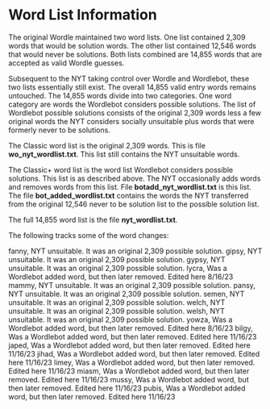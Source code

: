 # Word List Information

The original Wordle maintained two word lists. One list contained 2,309 words that would be solution words. The other list contained 12,546 words that would never be solutions. Both lists combined are 14,855 words that are accepted as valid Wordle guesses.

Subsequent to the NYT taking control over Wordle and Wordlebot, these two lists essentially still exist. The overall 14,855 valid entry words remains untouched. The 14,855 words divide into two categories. One word category are words the Wordlebot considers possible solutions. The list of Wordlebot possible solutions consists of the original 2,309 words less a few original words the NYT considers socially unsuitable plus words that were formerly never to be solutions.

The Classic word list is the original 2,309 words. This is file **wo_nyt_wordlist.txt**. This list still contains the NYT unsuitable words.

The Classic+ word list is the word list Wordlebot considers possible solutions. This list is as described above. The NYT occasionally adds words and removes words from this list. File **botadd_nyt_wordlist.txt** is this list. The file **bot_added_wordlist.txt** contains the words the NYT transferred from the original 12,546 never to be solution list to the possible solution list.

The full 14,855 word list is the file **nyt_wordlist.txt**.

The following tracks some of the word changes:

fanny, NYT unsuitable. It was an original 2,309 possible solution.
gipsy, NYT unsuitable. It was an original 2,309 possible solution.
gypsy, NYT unsuitable. It was an original 2,309 possible solution.
lycra, Was a Wordlebot added word, but then later removed. Edited here 8/16/23
mammy, NYT unsuitable. It was an original 2,309 possible solution.
pansy, NYT unsuitable. It was an original 2,309 possible solution.
semen, NYT unsuitable. It was an original 2,309 possible solution.
welch, NYT unsuitable. It was an original 2,309 possible solution.
welsh, NYT unsuitable. It was an original 2,309 possible solution.
yowza, Was a Wordlebot added word, but then later removed. Edited here 8/16/23
bilgy, Was a Wordlebot added word, but then later removed. Edited here 11/16/23
japed, Was a Wordlebot added word, but then later removed. Edited here 11/16/23
jihad, Was a Wordlebot added word, but then later removed. Edited here 11/16/23
limey, Was a Wordlebot added word, but then later removed. Edited here 11/16/23
miasm, Was a Wordlebot added word, but then later removed. Edited here 11/16/23
mussy, Was a Wordlebot added word, but then later removed. Edited here 11/16/23
pubis, Was a Wordlebot added word, but then later removed. Edited here 11/16/23
